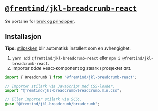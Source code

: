 # [`@fremtind/jkl-breadcrumb-react`](https://jokul.fremtind.no/komponenter/breadcrumb)

Se portalen for [bruk og prinsipper](https://jokul.fremtind.no/komponenter/breadcrumb).

## Installasjon

**Tips:** [stilpakken](../breadcrumb/) blir automatisk installert som en avhengighet.

1. `yarn add @fremtind/jkl-breadcrumb-react` eller `npm i @fremtind/jkl-breadcrumb-react`.
2. Importér _både_ React-komponent og stilark i prosjektet ditt.

```js
import { Breadcrumb } from "@fremtind/jkl-breadcrumb-react";

// Importer stilark via JavaScript med CSS-loader.
import "@fremtind/jkl-breadcrumb/breadcrumb.min.css";
```

```scss
// Eller importer stilark via SCSS.
@use "@fremtind/jkl-breadcrumb/breadcrumb";
```
